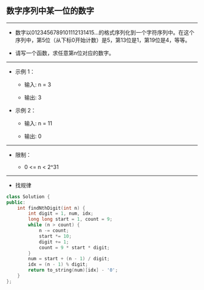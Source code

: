 ## 数字序列中某一位的数字

--------------------

- 数字以0123456789101112131415…的格式序列化到一个字符序列中。在这个序列中，第5位（从下标0开始计数）是5，第13位是1，第19位是4，等等。

- 请写一个函数，求任意第n位对应的数字。

--------------------

- 示例 1：

    - 输入: n = 3

    - 输出: 3

- 示例 2：

    - 输入: n = 11

    - 输出: 0

--------------------

- 限制：

    - 0 <= n < 2^31

--------------------

- 找规律

```cpp
class Solution {
public:
    int findNthDigit(int n) {
        int digit = 1, num, idx;
        long long start = 1, count = 9;
        while (n > count) {
            n -= count;
            start *= 10;
            digit += 1;
            count = 9 * start * digit;
        }
        num = start + (n - 1) / digit;
        idx = (n - 1) % digit;
        return to_string(num)[idx] - '0';
    }
};
```